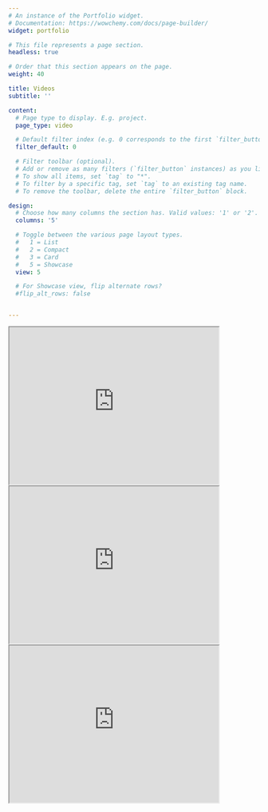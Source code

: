 ```yaml
---
# An instance of the Portfolio widget.
# Documentation: https://wowchemy.com/docs/page-builder/
widget: portfolio

# This file represents a page section.
headless: true

# Order that this section appears on the page.
weight: 40

title: Videos
subtitle: ''

content:
  # Page type to display. E.g. project.
  page_type: video

  # Default filter index (e.g. 0 corresponds to the first `filter_button` instance below).
  filter_default: 0

  # Filter toolbar (optional).
  # Add or remove as many filters (`filter_button` instances) as you like.
  # To show all items, set `tag` to "*".
  # To filter by a specific tag, set `tag` to an existing tag name.
  # To remove the toolbar, delete the entire `filter_button` block.

design:
  # Choose how many columns the section has. Valid values: '1' or '2'.
  columns: '5'

  # Toggle between the various page layout types.
  #   1 = List
  #   2 = Compact
  #   3 = Card
  #   5 = Showcase
  view: 5

  # For Showcase view, flip alternate rows?
  #flip_alt_rows: false


---
```

<div class="container">
<div class="row">
<div class="col-md-4 services">
<iframe width="420" height="315"
src="https://www.youtube.com/embed/N51uYJy2nZM">
</iframe>
</div>
<div class="col-md-4 services">
<iframe width="420" height="315"
src="https://www.youtube.com/embed/GjoYbsvUoO4">
</iframe>
</div>
<div class="col-md-4 services">
<iframe width="420" height="315"
src="https://www.youtube.com/embed/3djECXHDuGc">
</iframe>
</div>
</div>
</div>

